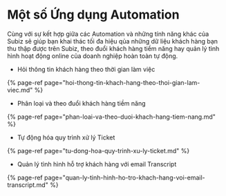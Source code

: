 # Một số Ứng dụng Automation

Cùng với sự kết hợp giữa các Automation và những tính năng khác của Subiz sẽ giúp bạn khai thác tối đa hiệu qủa những dữ liệu khách hàng bạn thu thập được trên Subiz, theo đuổi khách hàng tiềm năng hay quản lý tình hình hoạt động online của doanh nghiệp hoàn toàn tự động.

* Hỏi thông tin khách hàng theo thời gian làm việc

{% page-ref page="hoi-thong-tin-khach-hang-theo-thoi-gian-lam-viec.md" %}

* Phân loại và theo đuổi khách hàng tiềm năng

{% page-ref page="phan-loai-va-theo-duoi-khach-hang-tiem-nang.md" %}

* Tự động hóa quy trình xử lý Ticket

{% page-ref page="tu-dong-hoa-quy-trinh-xu-ly-ticket.md" %}

* Quản lý tình hình hỗ trợ khách hàng với email Transcript

{% page-ref page="quan-ly-tinh-hinh-ho-tro-khach-hang-voi-email-transcript.md" %}

